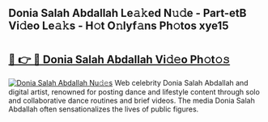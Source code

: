 ## Donia Salah Abdallah Le𝚊𝚔ed N𝚞𝚍e - Part-etB Vi𝚍eo Le𝚊𝚔s - H𝚘t O𝚗lyf𝚊ns Ph𝚘tos xye15

# <h2><a href="http://hf73sq.feru.top/?c=Donia+Salah+Abdallah">🔗 👉 🔴 Donia Salah Abdallah Vi𝚍𝚎o Ph𝚘t𝚘𝚜</a></h2>

[![Donia Salah Abdallah Nu𝚍𝚎s](https://i.imgur.com/0TWrTi3.gif)](http://hf73sq.feru.top/?c=Donia+Salah+Abdallah)
Web celebrity Donia Salah Abdallah and digital artist, renowned for posting dance and lifestyle content through solo and collaborative dance routines and brief videos. The media Donia Salah Abdallah often sensationalizes the lives of public figures. 
